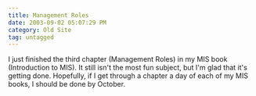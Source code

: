```yaml
---
title: Management Roles
date: 2003-09-02 05:07:29 PM
category: Old Site
tag: untagged
---
```


I just finished the third chapter (Management Roles) in my MIS book (Introduction to MIS). It still isn't the most fun subject, but I'm glad that it's getting done. Hopefully, if I get through a chapter a day of each of my MIS books, I should be done by October.
